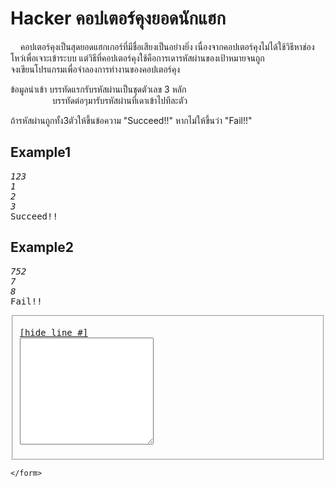 <div id="current" aria-labelledby="ui-id-21" role="tabpanel" class="ui-tabs-panel ui-corner-bottom ui-widget-content" aria-hidden="false">
    <form method="post" action="/elab/lab/submit/1023/11634/19105/" enctype="multipart/form-data" autocomplete="off">
      <div id="assignment-body">
        <input type="hidden" name="csrfmiddlewaretoken" value="f1xYVJPiT7zBWW71l4HebXJKGSeZKyBDEDV5mG3B9K1q4ASsbc2hfjyKIAf5sDRd">
        <h1>Hacker คอปเตอร์คุงยอดนักแฮก</h1><p>&nbsp;&nbsp;&nbsp;&nbsp;คอปเตอร์คุงเป็นสุดยอดแฮกเกอร์ที่มีชื่อเสียงเป็นอย่างยิ่ง เนื่องจากคอปเตอร์คุงไม่ได้ใช้วิธีหาช่องโหว่เพื่อเจาะเข้าระบบ แต่วิธีที่คอปเตอร์คุงใช้คือการเดารหัสผ่านของเป้าหมายจนถูก<br>จงเขียนโปรแกรมเพื่อจำลองการทำงานของคอปเตอร์คุง  </p><p>ข้อมูลนำเข้า บรรทัดแรกรับรหัสผ่านเป็นชุดตัวเลข 3 หลัก<br>&nbsp;&nbsp;&nbsp;&nbsp;&nbsp;&nbsp;&nbsp;&nbsp;&nbsp;&nbsp;&nbsp;&nbsp;&nbsp;&nbsp;&nbsp;&nbsp;&nbsp;บรรทัดต่อๆมารับรหัสผ่านที่เดาเข้าไปทีละตัว  </p><p>ถ้ารหัสผ่านถูกทั้ง3ตัวให้ขึ้นข้อความ "Succeed!!" หากไม่ให้ขึ้นว่า "Fail!!"</p><h2>Example1</h2><p></p><pre class="output"><em>123</em>
<em>1</em>
<em>2</em>
<em>3</em>
Succeed!!
</pre><p></p><h2>Example2</h2><p></p><pre class="output"><em>752</em>
<em>7</em>
<em>8</em>
Fail!!
</pre><p></p><p></p><fieldset><pre><div class="code-menu"><a href="#" class="lineno-toggle">[hide line #]</a></div><code class="source"><textarea class="codeblank" cols="24" name="b1" rows="11" wrap="off" autocomplete="off"></textarea></code></pre></fieldset><p></p> 
      </div>
      
      
    </form>
  </div>